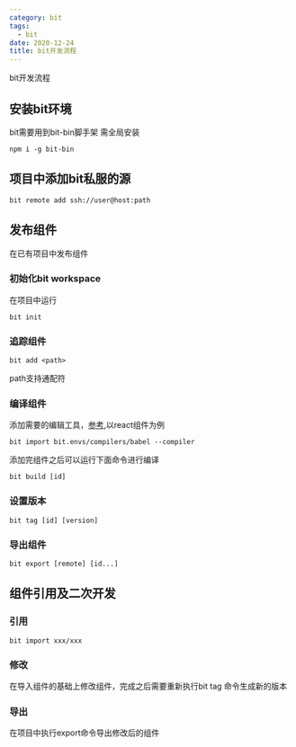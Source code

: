 ```yaml
---
category: bit
tags:
  - bit
date: 2020-12-24
title: bit开发流程
---
```


bit开发流程
<!-- more -->

## 安装bit环境
bit需要用到bit-bin脚手架 需全局安装
```shell
npm i -g bit-bin
```
## 项目中添加bit私服的源
```shell
bit remote add ssh://user@host:path
```
## 发布组件
在已有项目中发布组件

### 初始化bit workspace
在项目中运行
```shell
bit init
```

### 追踪组件
```shell
bit add <path>
```
path支持通配符

### 编译组件
添加需要的编辑工具，[参考](https://docs.bit.dev/docs/building-components),以react组件为例
```shell
bit import bit.envs/compilers/babel --compiler
```
添加完组件之后可以运行下面命令进行编译
```shell
bit build [id]
```

### 设置版本
```shell
bit tag [id] [version]
```

### 导出组件
```shell
bit export [remote] [id...]
```

## 组件引用及二次开发

### 引用
```
bit import xxx/xxx
```

### 修改
在导入组件的基础上修改组件，完成之后需要重新执行bit tag 命令生成新的版本

### 导出
在项目中执行export命令导出修改后的组件

